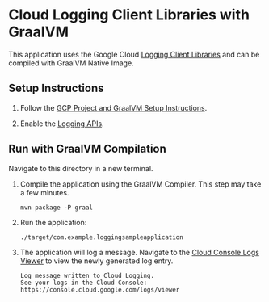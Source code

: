 # Cloud Logging Client Libraries with GraalVM

This application uses the Google Cloud [Logging Client Libraries](https://github.com/googleapis/java-logging) and can be compiled with GraalVM Native Image.

## Setup Instructions

1. Follow the [GCP Project and GraalVM Setup Instructions](../README.md).

2. Enable the [Logging APIs](https://console.cloud.google.com/flows/enableapi?apiid=logging.googleapis.com).

## Run with GraalVM Compilation

Navigate to this directory in a new terminal.

1. Compile the application using the GraalVM Compiler. This step may take a few minutes.

   ```
   mvn package -P graal
   ```

2. Run the application:

   ```
   ./target/com.example.loggingsampleapplication
   ```

3. The application will log a message. Navigate to the [Cloud Console Logs Viewer](https://console.cloud.google.com/logs/viewer) to view the newly generated log entry.

    ```
    Log message written to Cloud Logging.
    See your logs in the Cloud Console: https://console.cloud.google.com/logs/viewer
    ```
